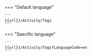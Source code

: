 === "Default language"

    ```
    {{url}}/Activity/Tags
    ```

=== "Specific language"

    ```
    {{url}}/Activity/Tags?LanguageCode=en
    ```
